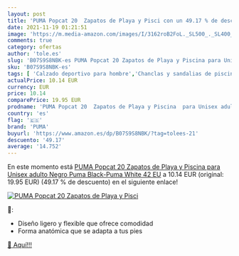 ```yaml
---
layout: post
title: 'PUMA Popcat 20  Zapatos de Playa y Pisci con un 49.17 % de descuento'
date: 2021-11-19 01:21:51
image: 'https://m.media-amazon.com/images/I/3162roB2FoL._SL500_._SL400_.jpg'
comments: true
category: ofertas
author: 'tole.es'
slug: 'B07S9S8NBK-es PUMA Popcat 20 Zapatos de Playa y Piscina para Unisex...'
sku: 'B07S9S8NBK-es'
tags: [ 'Calzado deportivo para hombre','Chanclas y sandalias de piscina para hombre','Zapatillas y calzado deportivo para hombre','Zapatos','Zapatos para hombre','Zapatos y complementos','puma','zapatos', ]
actualPrice: 10.14 EUR
currency: EUR
price: 10.14
comparePrice: 19.95 EUR
prodname: 'PUMA Popcat 20  Zapatos de Playa y Piscina  para Unisex adulto  Negro  Puma Black-Puma White   42 EU'
country: 'es'
flag: '🇪🇸'
brand: 'PUMA'
buyurl: 'https://www.amazon.es/dp/B07S9S8NBK/?tag=tolees-21'
descuento: '49.17'
average: '14.752'
---
```


En este momento está [PUMA Popcat 20  Zapatos de Playa y Piscina  para Unisex adulto  Negro  Puma Black-Puma White   42 EU](https://www.amazon.es/dp/B07S9S8NBK/?tag=tolees-21) a 10.14 EUR (original: 19.95 EUR) (49.17 %  de descuento) en el siguiente enlace!

[![PUMA Popcat 20  Zapatos de Playa y Pisci](https://m.media-amazon.com/images/I/3162roB2FoL._SL500_._SL400_.jpg)](https://www.amazon.es/dp/B07S9S8NBK/?tag=tolees-21)

🔎:

- Diseño ligero y flexible que ofrece comodidad
- Forma anatómica que se adapta a tus pies

[🛒 Aquí!!!](https://www.amazon.es/dp/B07S9S8NBK/?tag=tolees-21)
